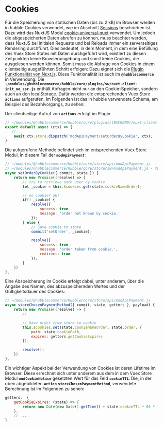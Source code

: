 # Cookies

Für die Speicherung von statischen Daten (bis zu 2 kB) im Browser werden in hubble Cookies verwendet, wie im Abschnitt [Sessions](./sessions.md) beschrieben ist.
Dazu wird das NuxtJS Modul [cookie-universal-nuxt](https://www.npmjs.com/package/cookie-universal-nuxt) verwendet.
Um jedoch die abgespeicherten Daten abrufen zu können, muss beachtet werden, dass NuxtJS bei initialen Requests und bei Reloads
immer ein serverseitiges Rendering durchführt. Dies bedeutet, in dem Moment, in dem eine Befüllung des Vuex Store States mit
Daten durchgeführt wird, existiert zu diesen Zeitpunkten keine Browserumgebung und somit keine Cookies, die ausgelesen werden können.
Somit muss die Abfrage von Cookies in einem clientseitig ausgeführten Schritt erfolgen: Dazu eignet sich die 
[Plugin Funktionalität von Nuxt.js](https://nuxtjs.org/guides/directory-structure/plugins). Diese Funktionalität ist auch im
__`@hubblecommerce`__ in Verwendung: Die __`~/modules/@hubblecommerce/hubble/core/plugins/sw/nuxt-client-init_no_ssr.js`__ enthält
Abfragen nicht nur an den Cookie-Speicher, sondern auch an den localStorage. Dafür werden die entsprechenden Vuex Store
__`actions`__ aufgerufen.
Im Folgenden ist das in hubble verwendete Schema, am Beispiel des Bezahlvorgangs, zu sehen:

Der clientseitige Aufruf von __`actions`__ erfolgt im Plugin:
``` js
// ~/modules/@hubblecommerce/hubble/core/plugins/[BACKEND]/nuxt-client-init_no_ssr.js
export default async (ctx) => {
   // ..
    await ctx.store.dispatch('modApiPayment/setOrderByCookie', ctx);
}
```

Die aufgerufene Methode befindet sich im entsprechenden Vuex Store Modul, in diesem Fall der __`modApiPayment`__:
``` js
// ~/modules/@hubblecommerce/hubble/core/store/api/modApiPayment.js  - this method is the same as for /sw
// ~/modules/@hubblecommerce/hubble/core/store/sw/modApiPayment.js - this method is the same as for /api
async setOrderByCookie({ commit, state }) {
    return new Promise((resolve) => {
        // try to retrieve auth user by cookie
        let _cookie = this.$cookies.get(state.cookieNameOrder);

        // no cookie? ok!
        if(! _cookie) {
            resolve({
                success: true,
                message: 'order not known by cookie.'
            });
        } else {
            // Save cookie to store
            commit('setOrder', _cookie);

            resolve({
                success: true,
                message: 'order taken from cookie.',
                redirect: true
            });
        }
    })
},
```

Eine Abspeicherung im Cookie erfolgt dabei, unter anderem, über die Angabe des Namen, des abzuspeichernden Wertes und der
Gültigkeitsdauer des Cookies:

``` js
// ~/modules/@hubblecommerce/hubble/core/store/api/modApiPayment.js 
async storeChosenPaymentMethod({ commit, state, getters }, payload) {
    return new Promise((resolve) => {
        // ...

        // Save order from store to cookie
        this.$cookies.set(state.cookieNameOrder, state.order, {
            path: state.cookiePath,
            expires: getters.getCookieExpires
        });

        resolve();
    })
},
```

Ein wichtiger Aspekt bei der Verwendung von Cookies ist deren Lifetime im Browser. Diese errechnet sich unter anderem aus 
dem in dem Vuex Store Modul __`modCookieNotice`__ gesetzten Wert für das Feld __`cookieTTL`__.
Die, in der oben abgebildeten __`action`__ __`storeChosenPaymentMethod`__, verwendete Berechnung ist im Folgenden zu sehen:

``` js
getters:  {
    getCookieExpires: (state) => {
        return new Date(new Date().getTime() + state.cookieTTL * 60 * 1000);
    },
    // ...
}
```
